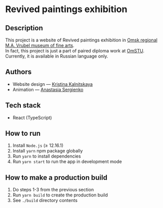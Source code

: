 # Revived paintings exhibition

## Description

This project is a website of Revived paintings exhibition
in [Omsk regional M.A. Vrubel museum of fine arts](https://vrubel.ru/).\
In fact, this project is just a part of paired diploma work at [OmSTU](https://omgtu.ru/english/).\
Currently, it is available in Russian language only.

## Authors

* Website design — [Kristina Kalnitskaya](mailto:Kristormy@gmail.com)
* Animation — [Anastasia Sergienko](mailto:sergienkoanastasiia@gmail.com)

## Tech stack

* React (TypeScript)

## How to run

1. Install `Node.js` (≥ 12.16.1)
2. Install `yarn` npm package globally
3. Run `yarn` to install dependencies
4. Run `yarn start` to run the app in development mode

## How to make a production build

1. Do steps 1-3 from the previous section
2. Run `yarn build` to create the production build
3. See `./build` directory contents
